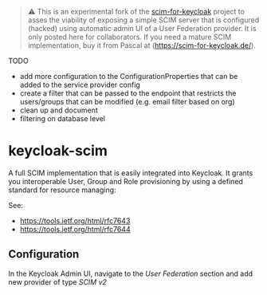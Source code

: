 > :warning: This is an experimental fork of the [scim-for-keycloak](https://github.com/Captain-P-Goldfish/scim-for-keycloak) project to asses the viability of exposing a simple SCIM server that is configured (hacked) using automatic admin UI of a User Federation provider. It is only posted here for collaborators. If you need a mature SCIM implementation, buy it from Pascal at (https://scim-for-keycloak.de/).

TODO
- add more configuration to the ConfigurationProperties that can be added to the service provider config
- create a filter that can be passed to the endpoint that restricts the users/groups that can be modified (e.g. email filter based on org)
- clean up and document 
- filtering on database level

# keycloak-scim

A full SCIM implementation that is easily integrated into Keycloak. It grants you interoperable User, Group and Role provisioning by using a defined standard for resource managing:

See:

* https://tools.ietf.org/html/rfc7643
* https://tools.ietf.org/html/rfc7644

## Configuration

In the Keycloak Admin UI, navigate to the *User Federation* section and add new provider of type *SCIM v2*
